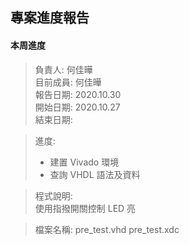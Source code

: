 ## 專案進度報告
#### 本周進度
> 負責人: 何佳曄 \
> 目前成員: 何佳曄 \
> 報告日期: 2020.10.30 \
> 開始日期: 2020.10.27 \
> 結束日期: 

> 進度: 
> * 建置 Vivado 環境 
> * 查詢 VHDL 語法及資料 

> 程式說明:  
> 使用指撥開關控制 LED 亮

> 檔案名稱: 
> pre_test.vhd
> pre_test.xdc
